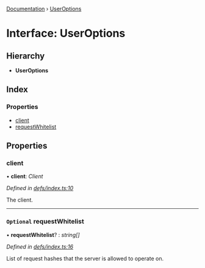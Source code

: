 [Documentation](../README.md) › [UserOptions](useroptions.md)

# Interface: UserOptions

## Hierarchy

* **UserOptions**

## Index

### Properties

* [client](useroptions.md#client)
* [requestWhitelist](useroptions.md#optional-requestwhitelist)

## Properties

###  client

• **client**: *Client*

*Defined in [defs/index.ts:10](https://github.com/badbatch/graphql-box/blob/6718c4a/packages/server/src/defs/index.ts#L10)*

The client.

___

### `Optional` requestWhitelist

• **requestWhitelist**? : *string[]*

*Defined in [defs/index.ts:16](https://github.com/badbatch/graphql-box/blob/6718c4a/packages/server/src/defs/index.ts#L16)*

List of request hashes that the server is allowed to
operate on.
